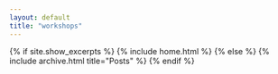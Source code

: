 ```yaml
---
layout: default
title: "workshops"
---
```


{% if site.show_excerpts %}
  {% include home.html %}
{% else %}
  {% include archive.html title="Posts" %}
{% endif %}

